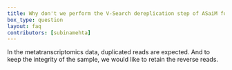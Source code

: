 ```yaml
---
title: Why don't we perform the V-Search dereplication step of ASaiM for metatrascriptomic data?
box_type: question
layout: faq
contributors: [subinamehta]
---
```


In the metatranscriptomics data, duplicated reads are expected. And to keep the integrity of the sample, we would like to retain the reverse reads.


